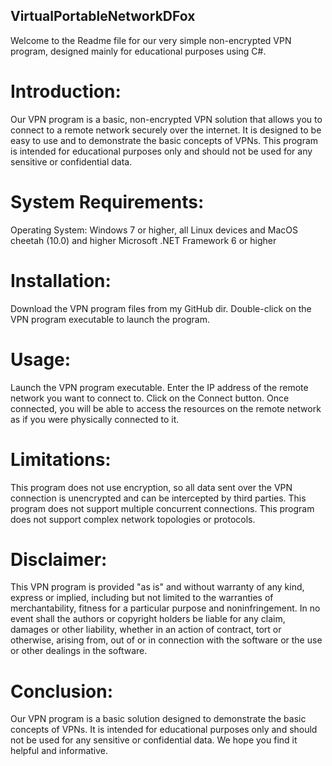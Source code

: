 ## VirtualPortableNetworkDFox
Welcome to the Readme file for our very simple non-encrypted VPN program, designed mainly for educational purposes using C#.

# Introduction:
Our VPN program is a basic, non-encrypted VPN solution that allows you to connect to a remote network securely over the internet. It is designed to be easy to use and to demonstrate the basic concepts of VPNs. This program is intended for educational purposes only and should not be used for any sensitive or confidential data.

# System Requirements:

Operating System: Windows 7 or higher, all Linux devices and MacOS cheetah (10.0) and higher
Microsoft .NET Framework 6 or higher

# Installation:

Download the VPN program files from my GitHub dir.
Double-click on the VPN program executable to launch the program.

# Usage:

Launch the VPN program executable.
Enter the IP address of the remote network you want to connect to.
Click on the Connect button.
Once connected, you will be able to access the resources on the remote network as if you were physically connected to it.

# Limitations:

This program does not use encryption, so all data sent over the VPN connection is unencrypted and can be intercepted by third parties.
This program does not support multiple concurrent connections.
This program does not support complex network topologies or protocols.

# Disclaimer:
This VPN program is provided "as is" and without warranty of any kind, express or implied, including but not limited to the warranties of merchantability, fitness for a particular purpose and noninfringement. In no event shall the authors or copyright holders be liable for any claim, damages or other liability, whether in an action of contract, tort or otherwise, arising from, out of or in connection with the software or the use or other dealings in the software.

# Conclusion:
Our VPN program is a basic solution designed to demonstrate the basic concepts of VPNs. It is intended for educational purposes only and should not be used for any sensitive or confidential data. We hope you find it helpful and informative.
